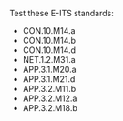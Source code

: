 Test these E-ITS standards:

- CON.10.M14.a
- CON.10.M14.b
- CON.10.M14.d
- NET.1.2.M31.a
- APP.3.1.M20.a
- APP.3.1.M21.d
- APP.3.2.M11.b
- APP.3.2.M12.a
- APP.3.2.M18.b